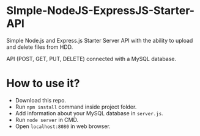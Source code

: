 # SImple-NodeJS-ExpressJS-Starter-API
Simple Node.js and Express.js Starter Server API with the ability to upload and delete files from HDD.

API (POST, GET, PUT, DELETE) connected with a MySQL database. 

# How to use it?

* Download this repo.
* Run `npm install` command inside project folder.
* Add information about your MySQL database in `server.js`.
* Run `node server` in CMD.
* Open `localhost:8080` in web browser.
